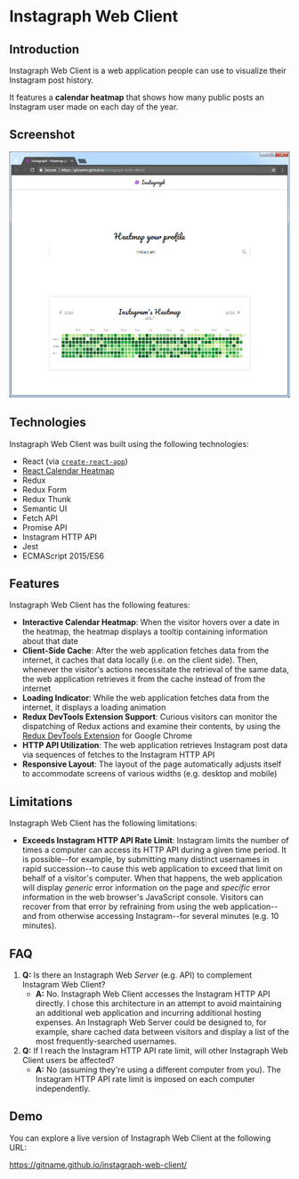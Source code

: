 # Instagraph Web Client

## Introduction

Instagraph Web Client is a web application people can use to visualize their Instagram post history.

It features a **calendar heatmap** that shows how many public posts an Instagram user made on each day of the year.

## Screenshot

![Screenshot of Instagraph Web Client](./instagraph-web-client-browser-screenshot.png)

## Technologies

Instagraph Web Client was built using the following technologies:

* React (via [`create-react-app`](https://github.com/facebookincubator/create-react-app))
* [React Calendar Heatmap](https://github.com/patientslikeme/react-calendar-heatmap)
* Redux
* Redux Form
* Redux Thunk
* Semantic UI
* Fetch API
* Promise API
* Instagram HTTP API
* Jest
* ECMAScript 2015/ES6

## Features

Instagraph Web Client has the following features:

* **Interactive Calendar Heatmap**: When the visitor hovers over a date in the heatmap, the heatmap displays a tooltip containing information about that date
* **Client-Side Cache**: After the web application fetches data from the internet, it caches that data locally (i.e. on the client side). Then, whenever the visitor's actions necessitate the retrieval of the same data, the web application retrieves it from the cache instead of from the internet 
* **Loading Indicator**: While the web application fetches data from the internet, it displays a loading animation
* **Redux DevTools Extension Support**: Curious visitors can monitor the dispatching of Redux actions and examine their contents, by using the [Redux DevTools Extension](https://chrome.google.com/webstore/detail/redux-devtools/lmhkpmbekcpmknklioeibfkpmmfibljd) for Google Chrome 
* **HTTP API Utilization**: The web application retrieves Instagram post data via sequences of fetches to the Instagram HTTP API
* **Responsive Layout**: The layout of the page automatically adjusts itself to accommodate screens of various widths (e.g. desktop and mobile)

## Limitations

Instagraph Web Client has the following limitations:

* **Exceeds Instagram HTTP API Rate Limit**: Instagram limits the number of times a computer can access its HTTP API during a given time period. It is possible--for example, by submitting many distinct usernames in rapid succession--to cause this web application to exceed that limit on behalf of a visitor's computer. When that happens, the web application will display _generic_ error information on the page and _specific_ error information in the web browser's JavaScript console. Visitors can recover from that error by refraining from using the web application--and from otherwise accessing Instagram--for several minutes (e.g. 10 minutes).

## FAQ

1. **Q:** Is there an Instagraph Web _Server_ (e.g. API) to complement Instagram Web Client?
    * **A:** No. Instagraph Web Client accesses the Instagram HTTP API directly. I chose this architecture in an attempt to avoid maintaining an additional web application and incurring additional hosting expenses. An Instagraph Web Server could be designed to, for example, share cached data between visitors and display a list of the most frequently-searched usernames.
2. **Q:** If I reach the Instagram HTTP API rate limit, will other Instagraph Web Client users be affected?
    * **A:** No (assuming they're using a different computer from you). The Instagram HTTP API rate limit is imposed on each computer independently.

## Demo
 
You can explore a live version of Instagraph Web Client at the following URL:

https://gitname.github.io/instagraph-web-client/